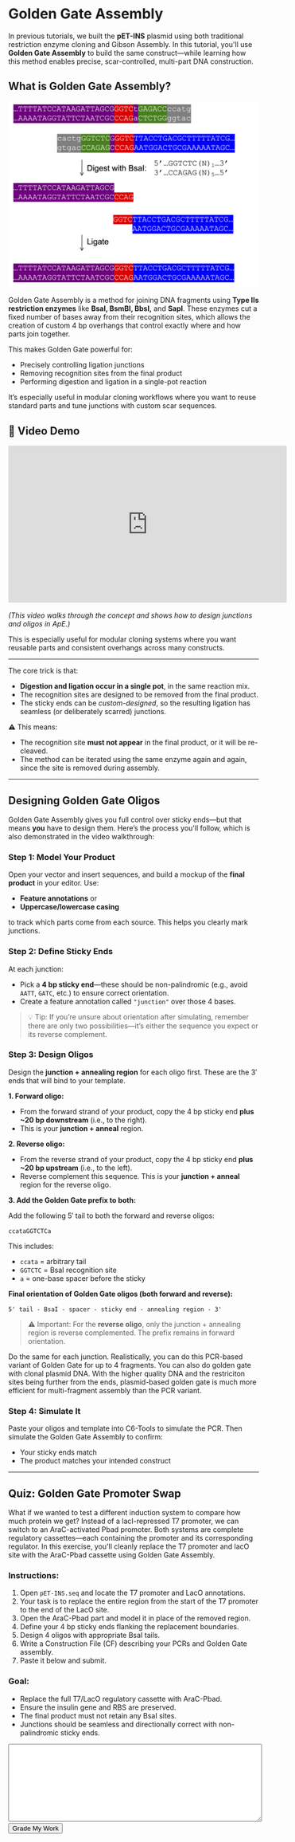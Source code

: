 # Golden Gate Assembly
 
 In previous tutorials, we built the **pET-INS** plasmid using both traditional restriction enzyme cloning and Gibson Assembly. In this tutorial, you'll use **Golden Gate Assembly** to build the same construct—while learning how this method enables precise, scar-controlled, multi-part DNA construction.
 
## What is Golden Gate Assembly?
 
![Diagram of Golden Gate Assembly showing a DNA fragment with BsaI recognition sites flanking the sequence. After digestion, the enzyme produces non-palindromic sticky ends which guide correct ligation orientation. Final product is a seamless joint between two DNA fragments.](../images/golden_gate_reaction.png)

Golden Gate Assembly is a method for joining DNA fragments using **Type IIs restriction enzymes** like **BsaI, BsmBI, BbsI,** and **SapI**. These enzymes cut a fixed number of bases away from their recognition sites, which allows the creation of custom 4 bp overhangs that control exactly where and how parts join together.

This makes Golden Gate powerful for:
- Precisely controlling ligation junctions
- Removing recognition sites from the final product
- Performing digestion and ligation in a single-pot reaction

It’s especially useful in modular cloning workflows where you want to reuse standard parts and tune junctions with custom scar sequences.

##  🎥 Video Demo
<iframe width="560" height="315" src="https://www.youtube.com/embed/gKHO0HHPsXg" frameborder="0" allowfullscreen></iframe>

 *(This video walks through the concept and shows how to design junctions and oligos in ApE.)*

 This is especially useful for modular cloning systems where you want reusable parts and consistent overhangs across many constructs.

 ---
 
 The core trick is that:

 - **Digestion and ligation occur in a single pot**, in the same reaction mix.
 - The recognition sites are designed to be removed from the final product.
 - The sticky ends can be *custom-designed*, so the resulting ligation has seamless (or deliberately scarred) junctions.
 
 ⚠️ This means:

 - The recognition site **must not appear** in the final product, or it will be re-cleaved.
 - The method can be iterated using the same enzyme again and again, since the site is removed during assembly.
 
 ---
 
## Designing Golden Gate Oligos
 
 Golden Gate Assembly gives you full control over sticky ends—but that means **you** have to design them. Here’s the process you'll follow, which is also demonstrated in the video walkthrough:
 
### Step 1: Model Your Product
 
 Open your vector and insert sequences, and build a mockup of the **final product** in your editor. Use:

 - **Feature annotations** or
 - **Uppercase/lowercase casing**  

 to track which parts come from each source. This helps you clearly mark junctions.
 
### Step 2: Define Sticky Ends
 
 At each junction:

 - Pick a **4 bp sticky end**—these should be non-palindromic (e.g., avoid `AATT`, `GATC`, etc.) to ensure correct orientation.
 - Create a feature annotation called `"junction"` over those 4 bases.
 
 > 💡 Tip: If you’re unsure about orientation after simulating, remember there are only two possibilities—it’s either the sequence you expect or its reverse complement.

### Step 3: Design Oligos

Design the **junction + annealing region** for each oligo first. These are the 3′ ends that will bind to your template.

**1. Forward oligo:**
- From the forward strand of your product, copy the 4 bp sticky end **plus ~20 bp downstream** (i.e., to the right).
- This is your **junction + anneal** region.

**2. Reverse oligo:**
- From the reverse strand of your product, copy the 4 bp sticky end **plus ~20 bp upstream** (i.e., to the left).
- Reverse complement this sequence. This is your **junction + anneal** region for the reverse oligo.

**3. Add the Golden Gate prefix to both:**

Add the following 5′ tail to both the forward and reverse oligos:

```
ccataGGTCTCa
```

This includes:
- `ccata` = arbitrary tail
- `GGTCTC` = BsaI recognition site
- `a` = one-base spacer before the sticky

**Final orientation of Golden Gate oligos (both forward and reverse):**

```
5' tail - BsaI - spacer - sticky end - annealing region - 3'
```

> ⚠️ Important: For the **reverse oligo**, only the junction + annealing region is reverse complemented. The prefix remains in forward orientation.

Do the same for each junction.  Realistically, you can do this PCR-based variant of Golden Gate for up to 4 fragments.  You can also do golden gate with clonal plasmid DNA.  With the higher quality DNA and the restriciton sites being further from the ends, plasmid-based golden gate is much more efficient for multi-fragment assembly than the PCR variant.
 
### Step 4: Simulate It
 
 Paste your oligos and template into C6-Tools to simulate the PCR. Then simulate the Golden Gate Assembly to confirm:

 - Your sticky ends match
 - The product matches your intended construct

---

## Quiz: Golden Gate Promoter Swap

What if we wanted to test a different induction system to compare how much protein we get? Instead of a lacI-repressed T7 promoter, we can switch to an AraC-activated Pbad promoter. Both systems are complete regulatory cassettes—each containing the promoter and its corresponding regulator. In this exercise, you'll cleanly replace the T7 promoter and lacO site with the AraC-Pbad cassette using Golden Gate Assembly.

### Instructions:

1. Open `pET-INS.seq` and locate the T7 promoter and LacO annotations.
2. Your task is to replace the entire region from the start of the T7 promoter to the end of the LacO site.
3. Open the AraC-Pbad part and model it in place of the removed region.
4. Define your 4 bp sticky ends flanking the replacement boundaries.
5. Design 4 oligos with appropriate BsaI tails.
6. Write a Construction File (CF) describing your PCRs and Golden Gate assembly.
7. Paste it below and submit.

### Goal:

- Replace the full T7/LacO regulatory cassette with AraC-Pbad.
- Ensure the insulin gene and RBS are preserved.
- The final product must not retain any BsaI sites.
- Junctions should be seamless and directionally correct with non-palindromic sticky ends.

<textarea id="cfGoldenGateInput" rows="10" style="width:100%; font-family:monospace;"></textarea>
<br>
<button onclick="gradeGoldenGate()">Grade My Work</button>

<div id="cfGoldenGateOutput" style="margin-top:20px;"></div>

<script>
window.gradeGoldenGate = function gradeGoldenGate() {
    const input = document.getElementById("cfGoldenGateInput").value.trim();
    const outputDiv = document.getElementById("cfGoldenGateOutput");
    outputDiv.innerHTML = "";

    try {
        const steps = parseCF(input);
        const results = simCF(steps);

        let feedback = [];
        const operations = steps.map(s => s.op.toLowerCase());
        const finalProduct = results[results.length - 1];

        if (!operations.includes("goldengate")) {
            feedback.push("❌ Missing GoldenGate step.");
        }

        if (operations.filter(op => op === "pcr").length < 2) {
            feedback.push("❌ You must simulate PCRs for both the insert and the backbone.");
        }

        if (/GGTCTC/i.test(finalProduct.sequence)) {
            feedback.push("❌ Your final product still contains a BsaI site. These must be removed.");
        }

        if (!/ATG/.test(finalProduct.sequence)) {
            feedback.push("⚠️ Could not confirm presence of insulin ORF start codon.");
        }

        if (!feedback.length) {
            feedback.push("✅ Success! Your design correctly swaps the promoter using Golden Gate Assembly.");
        }

        outputDiv.innerHTML = `<ul>${feedback.map(f => `<li>${f}</li>`).join("")}</ul>`;
    } catch (err) {
        outputDiv.innerHTML = `<p style="color:red;">Error: ${err.message}</p>`;
    }
};
</script>